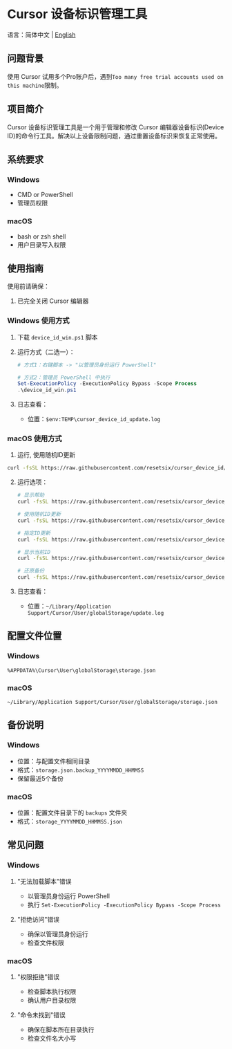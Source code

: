 # Cursor 设备标识管理工具

语言：简体中文 | [English](README.md)

## 问题背景

使用 Cursor 试用多个Pro账户后，遇到`Too many free trial accounts used on this machine`限制。

## 项目简介

Cursor 设备标识管理工具是一个用于管理和修改 Cursor 编辑器设备标识(Device ID)的命令行工具。解决以上设备限制问题，通过重置设备标识来恢复正常使用。

## 系统要求

### Windows

- CMD or PowerShell
- 管理员权限

### macOS

- bash or zsh shell
- 用户目录写入权限

## 使用指南

使用前请确保：

1. 已完全关闭 Cursor 编辑器

### Windows 使用方式

1. 下载 `device_id_win.ps1` 脚本

2. 运行方式（二选一）：

   ```powershell
   # 方式1：右键脚本 -> "以管理员身份运行 PowerShell"

   # 方式2：管理员 PowerShell 中执行
   Set-ExecutionPolicy -ExecutionPolicy Bypass -Scope Process
   .\device_id_win.ps1
   ```

3. 日志查看：
   - 位置：`$env:TEMP\cursor_device_id_update.log`

### macOS 使用方式

1. 运行, 使用随机ID更新

```bash
curl -fsSL https://raw.githubusercontent.com/resetsix/cursor_device_id/refs/heads/main/device_id_mac.sh | bash
```

2. 运行选项：

   ```bash
   # 显示帮助
   curl -fsSL https://raw.githubusercontent.com/resetsix/cursor_device_id/refs/heads/main/device_id_mac.sh | bash -s -- --help

   # 使用随机ID更新
   curl -fsSL https://raw.githubusercontent.com/resetsix/cursor_device_id/refs/heads/main/device_id_mac.sh | bash

   # 指定ID更新
   curl -fsSL https://raw.githubusercontent.com/resetsix/cursor_device_id/refs/heads/main/device_id_mac.sh | bash -s -- --id <your-id>

   # 显示当前ID
   curl -fsSL https://raw.githubusercontent.com/resetsix/cursor_device_id/refs/heads/main/device_id_mac.sh | bash -s -- --show

   # 还原备份
   curl -fsSL https://raw.githubusercontent.com/resetsix/cursor_device_id/refs/heads/main/device_id_mac.sh | bash -s -- --restore
   ```

3. 日志查看：
   - 位置：`~/Library/Application Support/Cursor/User/globalStorage/update.log`

## 配置文件位置

### Windows

```
%APPDATA%\Cursor\User\globalStorage\storage.json
```

### macOS

```
~/Library/Application Support/Cursor/User/globalStorage/storage.json
```

## 备份说明

### Windows

- 位置：与配置文件相同目录
- 格式：`storage.json.backup_YYYYMMDD_HHMMSS`
- 保留最近5个备份

### macOS

- 位置：配置文件目录下的 `backups` 文件夹
- 格式：`storage_YYYYMMDD_HHMMSS.json`

## 常见问题

### Windows

1. "无法加载脚本"错误

   - 以管理员身份运行 PowerShell
   - 执行 `Set-ExecutionPolicy -ExecutionPolicy Bypass -Scope Process`

2. "拒绝访问"错误
   - 确保以管理员身份运行
   - 检查文件权限

### macOS

1. "权限拒绝"错误

   - 检查脚本执行权限
   - 确认用户目录权限

2. "命令未找到"错误
   - 确保在脚本所在目录执行
   - 检查文件名大小写
